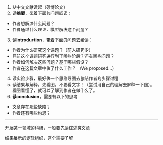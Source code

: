 1. 从中文文献读起（硕博论文）
2. 读**摘要**，带着下面的问题阅读：

- 作者想解决什么问题？
- 作者通过什么理论、模型解决这个问题？

3. 读**Introduction**，带着下面的问题去阅读：

- 作者为什么研究这个课题？（前人研究少）
- 目前这个课题研究进行到了哪些阶段？还有哪些问题？
- 作者如何解决这些问题？基于哪些假设？
- 作者在这篇文章中做了什么工作？ （We proposed...）

4. 读实验步骤，最好做一个思维导图去总结作者的步骤过程
5. 读结果与解释，先看图，不要看文字！（尝试用自己的理解去解释一下图）。看图看懂了，就可以了解到作者在做什么了。
6. **读conclusion**，需要有以下的思考

- 文章存在那些缺陷？
- 作者还有哪些构思？

------



开展某一领域的科研，一般要先读综述类文章

结果展示的逻辑组织，这个需要了解